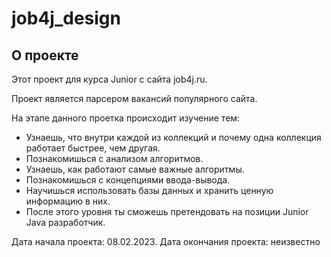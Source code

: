 # job4j_design

## О проекте

Этот проект для курса Junior с сайта job4j.ru.

Проект является парсером вакансий популярного сайта. 

На этапе данного проетка происходит изучение тем:
- Узнаешь, что внутри каждой из коллекций и почему одна коллекция работает быстрее, чем другая. 
- Познакомишься с анализом алгоритмов. 
- Узнаешь, как работают самые важные алгоритмы. 
- Познакомишься с концепциями ввода-вывода. 
- Научишься использовать базы данных и хранить ценную информацию в них. 
- После этого уровня ты сможешь претендовать на позиции Junior Java разработчик.

Дата начала проекта: 08.02.2023.
Дата окончания проекта:  неизвестно
